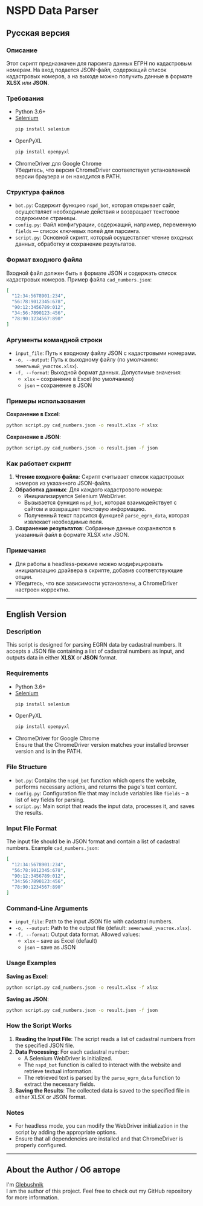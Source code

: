 # NSPD Data Parser

## Русская версия

### Описание
Этот скрипт предназначен для парсинга данных ЕГРН по кадастровым номерам. На вход подается JSON-файл, содержащий список кадастровых номеров, а на выходе можно получить данные в формате **XLSX** или **JSON**.

### Требования

- Python 3.6+
- [Selenium](https://pypi.org/project/selenium/)
  ```bash
  pip install selenium
  ```
- OpenPyXL
  ```bash
  pip install openpyxl
  ```
- ChromeDriver для Google Chrome  
  Убедитесь, что версия ChromeDriver соответствует установленной версии браузера и он находится в PATH.

### Структура файлов

- `bot.py`: Содержит функцию `nspd_bot`, которая открывает сайт, осуществляет необходимые действия и возвращает текстовое содержимое страницы.
- `config.py`: Файл конфигурации, содержащий, например, переменную `fields` — список ключевых полей для парсинга.
- `script.py`: Основной скрипт, который осуществляет чтение входных данных, обработку и сохранение результатов.

### Формат входного файла

Входной файл должен быть в формате JSON и содержать список кадастровых номеров. Пример файла `cad_numbers.json`:

```json
[
  "12:34:5678901:234",
  "56:78:9012345:678",
  "90:12:3456789:012",
  "34:56:7890123:456",
  "78:90:1234567:890"
]
```

### Аргументы командной строки

- `input_file`: Путь к входному файлу JSON с кадастровыми номерами.
- `-o, --output`: Путь к выходному файлу (по умолчанию: `земельный_участок.xlsx`).
- `-f, --format`: Выходной формат данных. Допустимые значения:
  - `xlsx` – сохранение в Excel (по умолчанию)
  - `json` – сохранение в JSON

### Примеры использования

**Сохранение в Excel**:
```bash
python script.py cad_numbers.json -o result.xlsx -f xlsx
```

**Сохранение в JSON**:
```bash
python script.py cad_numbers.json -o result.json -f json
```

### Как работает скрипт

1. **Чтение входного файла**: Скрипт считывает список кадастровых номеров из указанного JSON-файла.
2. **Обработка данных**: Для каждого кадастрового номера:
   - Инициализируется Selenium WebDriver.
   - Вызывается функция `nspd_bot`, которая взаимодействует с сайтом и возвращает текстовую информацию.
   - Полученный текст парсится функцией `parse_egrn_data`, которая извлекает необходимые поля.
3. **Сохранение результатов**: Собранные данные сохраняются в указанный файл в формате XLSX или JSON.

### Примечания

- Для работы в headless-режиме можно модифицировать инициализацию драйвера в скрипте, добавив соответствующие опции.
- Убедитесь, что все зависимости установлены, а ChromeDriver настроен корректно.

---

## English Version

### Description
This script is designed for parsing EGRN data by cadastral numbers. It accepts a JSON file containing a list of cadastral numbers as input, and outputs data in either **XLSX** or **JSON** format.

### Requirements

- Python 3.6+
- [Selenium](https://pypi.org/project/selenium/)
  ```bash
  pip install selenium
  ```
- OpenPyXL
  ```bash
  pip install openpyxl
  ```
- ChromeDriver for Google Chrome  
  Ensure that the ChromeDriver version matches your installed browser version and is in the PATH.

### File Structure

- `bot.py`: Contains the `nspd_bot` function which opens the website, performs necessary actions, and returns the page's text content.
- `config.py`: Configuration file that may include variables like `fields` – a list of key fields for parsing.
- `script.py`: Main script that reads the input data, processes it, and saves the results.

### Input File Format

The input file should be in JSON format and contain a list of cadastral numbers. Example `cad_numbers.json`:

```json
[
  "12:34:5678901:234",
  "56:78:9012345:678",
  "90:12:3456789:012",
  "34:56:7890123:456",
  "78:90:1234567:890"
]
```

### Command-Line Arguments

- `input_file`: Path to the input JSON file with cadastral numbers.
- `-o, --output`: Path to the output file (default: `земельный_участок.xlsx`).
- `-f, --format`: Output data format. Allowed values:
  - `xlsx` – save as Excel (default)
  - `json` – save as JSON

### Usage Examples

**Saving as Excel**:
```bash
python script.py cad_numbers.json -o result.xlsx -f xlsx
```

**Saving as JSON**:
```bash
python script.py cad_numbers.json -o result.json -f json
```

### How the Script Works

1. **Reading the Input File**: The script reads a list of cadastral numbers from the specified JSON file.
2. **Data Processing**: For each cadastral number:
   - A Selenium WebDriver is initialized.
   - The `nspd_bot` function is called to interact with the website and retrieve textual information.
   - The retrieved text is parsed by the `parse_egrn_data` function to extract the necessary fields.
3. **Saving the Results**: The collected data is saved to the specified file in either XLSX or JSON format.

### Notes

- For headless mode, you can modify the WebDriver initialization in the script by adding the appropriate options.
- Ensure that all dependencies are installed and that ChromeDriver is properly configured.

---

## About the Author / Об авторе

I'm [Glebushnik](https://github.com/glebushnik/nspd-parser)  
I am the author of this project. Feel free to check out my GitHub repository for more information.
